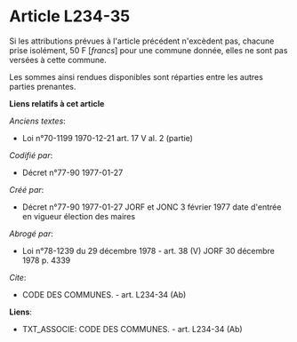 # Article L234-35

Si les attributions prévues à l'article précédent n'excèdent pas, chacune prise isolément, 50 F [*francs*] pour une commune
donnée, elles ne sont pas versées à cette commune. 

Les sommes ainsi rendues disponibles sont réparties entre les autres parties prenantes.

**Liens relatifs à cet article**

_Anciens textes_:

  - Loi n°70-1199 1970-12-21 art. 17 V al. 2 (partie)

_Codifié par_:

  - Décret n°77-90 1977-01-27

_Créé par_:

  - Décret n°77-90 1977-01-27 JORF et JONC 3 février 1977 date d'entrée en vigueur élection des maires

_Abrogé par_:

  - Loi n°78-1239 du 29 décembre 1978 - art. 38 (V) JORF 30 décembre 1978 p. 4339

_Cite_:

  - CODE DES COMMUNES. - art. L234-34 (Ab)

**Liens**:

  - TXT_ASSOCIE: CODE DES COMMUNES. - art. L234-34 (Ab)
